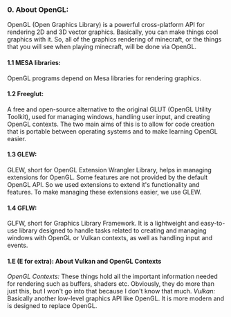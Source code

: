 ### 0. About OpenGL:

OpenGL (Open Graphics Library) is a powerful cross-platform API for rendering 2D and 3D vector graphics. Basically, you can make things cool graphics with it. So, all of the graphics rendering of minecraft, or the things that you will see when playing minecraft, will be done via OpenGL.



#### 1.1 MESA libraries:

OpenGL programs depend on Mesa libraries for rendering graphics.

#### 1.2 Freeglut:

A free and open-source alternative to the original GLUT (OpenGL Utility Toolkit), used for managing windows, handling user input, and creating OpenGL contexts.
The two main aims of this is to allow for code creation that is portable between operating systems and to make learning OpenGL easier.

#### 1.3 GLEW:

GLEW, short for OpenGL Extension Wrangler Library, helps in managing extensions for OpenGL. Some features are not provided by the default OpenGL API. So we used extensions to extend it's functionality and features. To make managing these extensions easier, we use GLEW.

#### 1.4 GFLW:

GLFW, short for Graphics Library Framework. It is a lightweight and easy-to-use library designed to handle tasks related to creating and managing windows with OpenGL or Vulkan contexts, as well as handling input and events.

#### 1.E (E for extra): About Vulkan and OpenGL Contexts

_OpenGL Contexts:_ These things hold all the important information needed for rendering such as buffers, shaders etc. Obviously, they do more than just this, but I won't go into that because I don't know that much.
_Vulkan:_ Basically another low-level graphics API like OpenGL. It is more modern and is designed to replace OpenGL.
